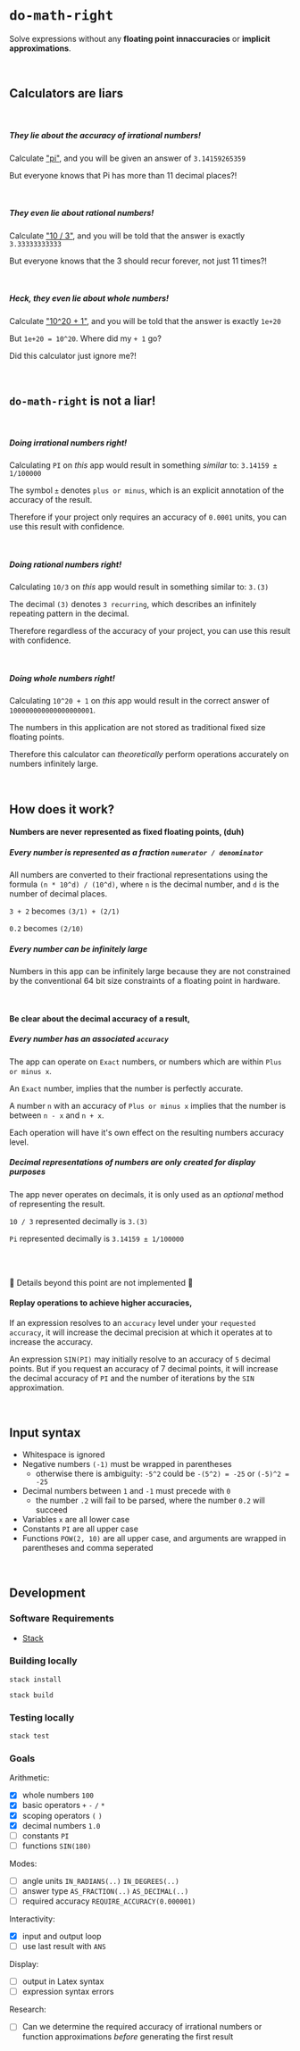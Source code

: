 # `do-math-right`

Solve expressions without any <strong>floating point innaccuracies</strong> or <strong> implicit approximations</strong>.

<br>

## Calculators are liars

<br>

##### They lie about the accuracy of irrational numbers!

Calculate ["pi"](https://www.google.com/search?q=pi), and you will be given an answer of `3.14159265359`

But everyone knows that Pi has more than 11 decimal places?!

<br>

##### They even lie about rational numbers!

Calculate ["10 / 3"](https://www.google.com/search?q=10/3), and you will be told that the answer is exactly `3.33333333333`

But everyone knows that the 3 should recur forever, not just 11 times?!

<br>

##### Heck, they even lie about whole numbers!

Calculate ["10^20 + 1"](https://www.google.com/search?q=10/3), and you will be told that the answer is exactly `1e+20`

But `1e+20 = 10^20`. Where did my `+ 1` go?

Did this calculator just ignore me?!

<br>

## `do-math-right` is not a liar!

<br>

##### Doing irrational numbers right!

Calculating `PI` on _this_ app would result in something _similar_ to: `3.14159 ± 1/100000`

The symbol `±` denotes `plus or minus`, which is an explicit annotation of the accuracy of the result.

Therefore if your project only requires an accuracy of `0.0001` units, you can use this result with confidence.

<br>

##### Doing rational numbers right!

Calculating `10/3` on _this_ app would result in something similar to: `3.(3)`

The decimal `(3)` denotes `3 recurring`, which describes an infinitely repeating pattern in the decimal.

Therefore regardless of the accuracy of your project, you can use this result with confidence.

<br>

##### Doing whole numbers right!

Calculating `10^20 + 1` on _this_ app would result in the correct answer of `100000000000000000001`.

The numbers in this application are not stored as traditional fixed size floating points.

Therefore this calculator can _theoretically_ perform operations accurately on numbers infinitely large.

<br>

## How does it work?

#### Numbers are never represented as fixed floating points, (duh)

##### Every number is represented as a fraction `numerator / denominator`

All numbers are converted to their fractional representations using the formula `(n * 10^d) / (10^d)`, where `n` is the decimal number, and `d` is the number of decimal places.

`3 + 2` becomes `(3/1) + (2/1)`

`0.2` becomes `(2/10)`

##### Every number can be infinitely large

Numbers in this app can be infinitely large because they are not constrained by the conventional 64 bit size constraints of a floating point in hardware.

<br>

#### Be clear about the decimal accuracy of a result,

##### Every number has an associated `accuracy`

The app can operate on `Exact` numbers, or numbers which are within `Plus or minus x`.

An `Exact` number, implies that the number is perfectly accurate.

A number `n` with an accuracy of `Plus or minus x` implies that the number is between `n - x` and `n + x`.

Each operation will have it's own effect on the resulting numbers accuracy level.

##### Decimal representations of numbers are only created for display purposes

The app never operates on decimals, it is only used as an _optional_ method of representing the result.

`10 / 3` represented decimally is `3.(3)`

`Pi` represented decimally is `3.14159 ± 1/100000`

<br>

<br>

🚧 Details beyond this point are not implemented 🚧

#### Replay operations to achieve higher accuracies,

If an expression resolves to an `accuracy` level under your `requested accuracy`, it will increase the decimal precision at which it operates at to increase the accuracy.

An expression `SIN(PI)` may initially resolve to an accuracy of `5` decimal points. But if you request an accuracy of 7 decimal points, it will increase the decimal accuracy of `PI` and the number of iterations by the `SIN` approximation.

<br>

## Input syntax

- Whitespace is ignored
- Negative numbers `(-1)` must be wrapped in parentheses
    - otherwise there is ambiguity: `-5^2` could be `-(5^2) = -25` or `(-5)^2 = -25`
- Decimal numbers between `1` and `-1` must precede with `0`
    - the number `.2` will fail to be parsed, where the number `0.2` will succeed
- Variables `x` are all lower case
- Constants `PI` are all upper case
- Functions `POW(2, 10)` are all upper case, and arguments are wrapped in parentheses and comma seperated

<br>

## Development

### Software Requirements

- [Stack](https://docs.haskellstack.org/en/stable/README/)

### Building locally

`stack install`

`stack build`

### Testing locally

`stack test`

### Goals

Arithmetic:

- [x] whole numbers `100`
- [x] basic operators `+` `-` `/` `*`
- [x] scoping operators `(` `)`
- [x] decimal numbers `1.0`
- [ ] constants `PI`
- [ ] functions `SIN(180)`

Modes:

- [ ] angle units `IN_RADIANS(..)` `IN_DEGREES(..)`
- [ ] answer type `AS_FRACTION(..)` `AS_DECIMAL(..)`
- [ ] required accuracy `REQUIRE_ACCURACY(0.000001)`

Interactivity:

- [x] input and output loop
- [ ] use last result with `ANS`

Display:

- [ ] output in Latex syntax
- [ ] expression syntax errors

Research:

- [ ] Can we determine the required accuracy of irrational numbers or function approximations _before_ generating the first result

<br>
